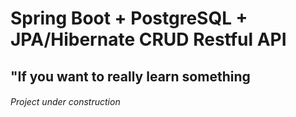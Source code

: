 # Spring Boot + PostgreSQL + JPA/Hibernate CRUD Restful API
## "If you want to really learn something 
###### Project under construction
